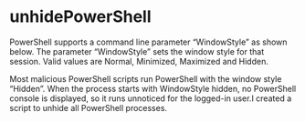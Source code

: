 # unhidePowerShell

PowerShell supports a command line parameter “WindowStyle” as shown below. The parameter “WindowStyle” sets the window style for that session. Valid values are Normal, Minimized, Maximized and Hidden.

Most malicious PowerShell scripts run PowerShell with the window style “Hidden”. When the process starts with WindowStyle hidden, no PowerShell console is displayed, so it runs unnoticed for the logged-in user.I created a script to unhide all PowerShell processes.
